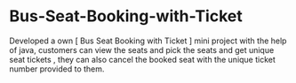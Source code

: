 # Bus-Seat-Booking-with-Ticket
Developed a own [ Bus Seat Booking with Ticket ] mini project with the help of java,  customers can view the seats and pick the seats and get unique seat tickets ,  they can also cancel the booked seat with the unique ticket number provided to them.
